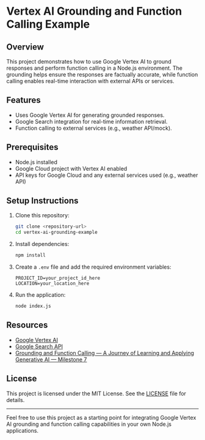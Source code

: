 # Vertex AI Grounding and Function Calling Example

## Overview
This project demonstrates how to use Google Vertex AI to ground responses and perform function calling in a Node.js environment. The grounding helps ensure the responses are factually accurate, while function calling enables real-time interaction with external APIs or services.

## Features
- Uses Google Vertex AI for generating grounded responses.
- Google Search integration for real-time information retrieval.
- Function calling to external services (e.g., weather API/mock).

## Prerequisites
- Node.js installed
- Google Cloud project with Vertex AI enabled
- API keys for Google Cloud and any external services used (e.g., weather API)

## Setup Instructions
1. Clone this repository:
   ```bash
   git clone <repository-url>
   cd vertex-ai-grounding-example
   ```

2. Install dependencies:
   ```bash
   npm install
   ```

3. Create a `.env` file and add the required environment variables:
   ```env
   PROJECT_ID=your_project_id_here
   LOCATION=your_location_here
   ```

4. Run the application:
   ```bash
   node index.js
   ```

## Resources
- [Google Vertex AI](https://cloud.google.com/vertex-ai)
- [Google Search API](https://developers.google.com/custom-search/v1/overview)
- [Grounding and Function Calling — A Journey of Learning and Applying Generative AI — Milestone 7](https://medium.com/@dorangao/grounding-and-function-calling-a-journey-of-learning-and-applying-generative-ai-milestone-7-8c39d13ae5ec)

## License
This project is licensed under the MIT License. See the [LICENSE](LICENSE) file for details.

---

Feel free to use this project as a starting point for integrating Google Vertex AI grounding and function calling capabilities in your own Node.js applications.

